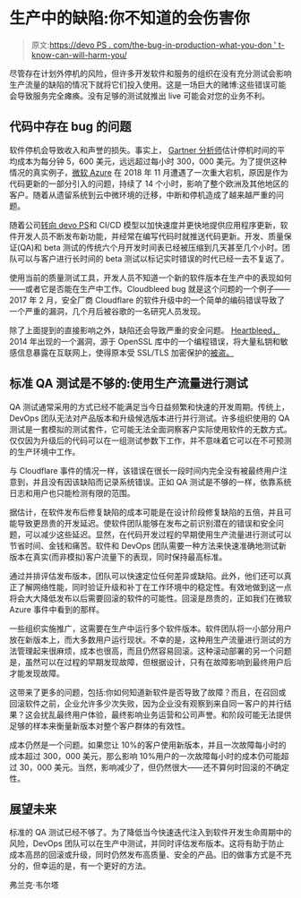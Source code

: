 # 生产中的缺陷:你不知道的会伤害你

> 原文:[https://devo PS . com/the-bug-in-production-what-you-don ' t-know-can-will-harm-you/](https://devops.com/the-bug-in-production-what-you-dont-know-can-and-will-harm-you/)

尽管存在计划外停机的风险，但许多开发软件和服务的组织在没有充分测试会影响生产流量的缺陷的情况下就将它们投入使用。这是一场巨大的赌博:这些错误可能会导致服务完全瘫痪。没有足够的测试就推出 live 可能会对您的业务不利。

## **代码中存在 bug 的问题**

软件停机会导致收入和声誉的损失。事实上， [Gartner 分析师](http://blogs.gartner.com/andrew-lerner/2014/07/16/the-cost-of-downtime/)估计停机时间的平均成本为每分钟 5，600 美元，远远超过每小时 300，000 美元。为了提供这种情况的真实例子，[微软 Azure](https://duo.com/decipher/software-update-led-to-microsoft-azure-mfa-outage) 在 2018 年 11 月遭遇了一次重大宕机，原因是作为代码更新的一部分引入的问题，持续了 14 个小时，影响了整个欧洲及其他地区的客户。随着从遗留系统到云中微环境的迁移，中断和停机造成了越来越严重的问题。

随着公司[转向 devo PS](https://devops.com/5-mistakes-to-avoid-when-chasing-devops-transformation/)和 CI/CD 模型以加快速度并更快地提供应用程序更新，软件开发人员不断发布新功能，并经常在编写代码时就推送代码更新。开发、质量保证(QA)和 beta 测试的传统六个月开发时间表已经被压缩到几天甚至几个小时。团队可以与客户进行长时间的 beta 测试以标记实时错误的时代已经一去不复返了。

使用当前的质量测试工具，开发人员不知道一个新的软件版本在生产中的表现如何——或者它是否能在生产中工作。Cloudbleed bug 就是这个问题的一个例子——2017 年 2 月，安全厂商 Cloudflare 的软件升级中的一个简单的编码错误导致了一个严重的漏洞，几个月后被谷歌的一名研究人员发现。

除了上面提到的直接影响之外，缺陷还会导致严重的安全问题。 [Heartbleed，](http://heartbleed.com/)2014 年出现的一个漏洞，源于 OpenSSL 库中的一个编程错误，将大量私钥和敏感信息暴露在互联网上，使得原本受 SSL/TLS 加密保护的[被盗。](https://www.welivesecurity.com/2014/04/09/heartbleed-encryption-flaw-leaves-millions-of-sites-at-risk/)

## **标准 QA 测试是不够的:使用生产流量进行测试**

QA 测试通常采用的方式已经不能满足当今日益频繁和快速的开发周期。传统上，DevOps 团队无法对产品版本和升级候选版本进行并行测试。许多组织使用的 QA 测试是一套模拟的测试套件，它可能无法全面洞察客户实际使用软件的无数方式。仅仅因为升级后的代码可以在一组测试参数下工作，并不意味着它可以在不可预测的生产环境中工作。

与 Cloudflare 事件的情况一样，该错误在很长一段时间内完全没有被最终用户注意到，并且没有因该缺陷而记录系统错误。正如 QA 测试是不够的一样，依靠系统日志和用户也只能检测有限的范围。

据估计，在软件发布后修复缺陷的成本可能是在设计阶段修复缺陷的五倍，并且可能导致更昂贵的开发延迟。使软件团队能够在发布之前识别潜在的错误和安全问题，可以减少这些延迟。显然，在代码开发过程的早期使用生产流量进行测试可以节省时间、金钱和痛苦。软件和 DevOps 团队需要一种方法来快速准确地测试新版本在真实(而非模拟)客户流量下的表现，同时保持最高标准。

通过并排评估发布版本，团队可以快速定位任何差异或缺陷。此外，他们还可以真正了解网络性能，同时验证升级和补丁在工作环境中的稳定性。有效地做到这一点将会大大降低发布以后需要回滚的软件的可能性。回滚是昂贵的，正如我们在微软 Azure 事件中看到的那样。

一些组织实施推广，这需要在生产中运行多个软件版本。软件团队将一小部分用户放在新版本上，而大多数用户运行现状。不幸的是，这种用生产流量进行测试的方法管理起来很麻烦，成本也很高，而且仍然容易回滚。这种滚动部署的另一个问题是，虽然可以在过程的早期发现故障，但根据设计，只有在故障影响到最终用户后才能发现故障。

这带来了更多的问题，包括:你如何知道新软件是否导致了故障？而且，在召回或回滚软件之前，企业允许多少次失败，因为企业没有观察到来自同一客户的并行结果？这会扰乱最终用户体验，最终影响业务运营和公司声誉。和阶段可能无法提供足够的样本来衡量新版本对整个客户群体的有效性。

成本仍然是一个问题。如果您让 10%的客户使用新版本，并且一次故障每小时的成本超过 300，000 美元，那么影响 10%用户的一次故障每小时的成本仍可能超过 30，000 美元。当然，影响减少了，但仍然很大——还不算何时回滚的不确定性。

## **展望未来**

标准的 QA 测试已经不够了。为了降低当今快速迭代注入到软件开发生命周期中的风险，DevOps 团队可以在生产中测试，并同时评估发布版本。这将有助于防止成本高昂的回滚或升级，同时仍然发布高质量、安全的产品。旧的做事方式是不充分的，但幸运的是，有一个更好的方法。

弗兰克·韦尔塔
